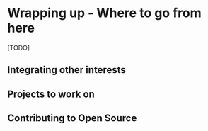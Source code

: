 

# Wrapping up - Where to go from here

[TODO]

## Integrating other interests

## Projects to work on

## Contributing to Open Source
